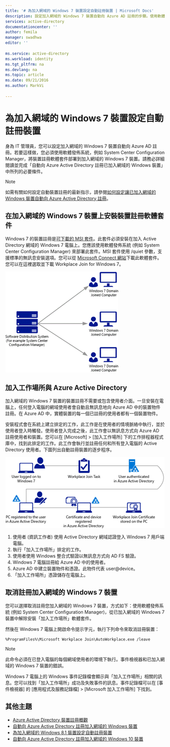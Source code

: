 ```yaml
---
title: '# 為加入網域的 Windows 7 裝置設定自動註冊裝置 | Microsoft Docs'
description: 設定加入網域的 Windows 7 裝置自動向 Azure AD 註冊的步驟。使用軟體發佈系統 (例如 System Center Configuration Manager) 將裝置註冊軟體套件部署到加入網域的 Windows 7 裝置的步驟。
services: active-directory
documentationcenter: ''
author: femila
manager: swadhwa
editor: ''

ms.service: active-directory
ms.workload: identity
ms.tgt_pltfrm: na
ms.devlang: na
ms.topic: article
ms.date: 09/21/2016
ms.author: MarkVi

---
```

# 為加入網域的 Windows 7 裝置設定自動註冊裝置
身為 IT 管理員，您可以設定加入網域的 Windows 7 裝置自動向 Azure AD 註冊。若要這樣做，您必須使用軟體發佈系統，例如 System Center Configuration Manager，將裝置註冊軟體套件部署到加入網域的 Windows 7 裝置。請務必詳細閱讀並完成「自動向 Azure Active Directory 註冊已加入網域的 Windows 裝置」中所列的必要條件。

> [!NOTE]
> 如需有關如何設定自動裝置註冊的最新指示，請參閱[如何設定讓已加入網域的 Windows 裝置自動向 Azure Active Directory 註冊](active-directory-conditional-access-automatic-device-registration-setup.md)。
> 
> 

## 在加入網域的 Windows 7 裝置上安裝裝置註冊軟體套件
Windows 7 的裝置註冊是[可下載的 MSI 套件](https://connect.microsoft.com/site1164)。此套件必須安裝在加入 Active Directory 網域的 Windows 7 電腦上。您應該使用軟體發佈系統 (例如 System Center Configuration Manager) 來部署此套件。MSI 套件使用 /quiet 參數，支援標準的無訊息安裝選項。您可以從 [Microsoft Connect 網站](https://connect.microsoft.com/site1164)下載此軟體套件。您可以在這裡選取並下載 Workplace Join for Windows 7。

![](./media/active-directory-conditional-access/device-registration-process-windows7.gif)

## 加入工作場所與 Azure Active Directory
加入網域的 Windows 7 裝置的裝置註冊不需要或包含使用者介面。一旦安裝在電腦上，任何登入電腦的網域使用者會自動且無訊息地向 Azure AD 中的裝置物件註冊。在 Azure AD 中，實體裝置的每一個已註冊的使用者都有一個裝置物件。

安裝程式會在系統上建立排定的工作，此工作是在使用者的情境脈絡中執行，並於使用者登入時觸發。使用者登入完成之後，此工作會以無訊息方式向 Azure AD 註冊使用者和裝置。您可以在 [Microsoft] > [加入工作場所] 下的工作排程器程式庫中，找到此排定的工作。此工作會執行並註冊任何和所有登入電腦的 Active Directory 使用者。下圖列出自動註冊裝置的逐步程序。

![](./media/active-directory-conditional-access/automatic-device-registration-windows7.png)

1. 使用者 (資訊工作者) 使用 Active Directory 網域認證登入 Windows 7 用戶端電腦。
2. 執行「加入工作場所」排定的工作。
3. 使用者使用 Windows 整合式驗證以無訊息方式向 AD FS 驗證。
4. Windows 7 電腦註冊給 Azure AD 中的使用者。
5. Azure AD 中建立裝置物件和憑證。此物件代表 user@device。
6. 「加入工作場所」憑證儲存在電腦上。

## 取消註冊加入網域的 Windows 7 裝置
您可以選擇取消註冊您加入網域的 Windows 7 裝置，方式如下：使用軟體發佈系統 (例如 System Center Configuration Manager)，從已加入網域的 Windows 7 裝置中解除安裝「加入工作場所」軟體套件。

然後在 Windows 7 電腦上開啟命令提示字元，執行下列命令來取消註冊裝置：

    %ProgramFiles%\Microsoft Workplace Join\AutoWorkplace.exe /leave

> [!NOTE]
> 此命令必須在已登入電腦的每個網域使用者的環境下執行。事件檢視器和已加入網域的 Windows 7 裝置的錯誤。
> 
> 

Windows 7 電腦上的 Windows 事件記錄檔會顯示與「加入工作場所」相關的訊息。您可以找到「加入工作場所」成功及失敗事件的訊息。事件記錄檔可以在 [事件檢視器] 的 [應用程式及服務記錄檔] > [Microsoft 加入工作場所] 下找到。

## 其他主題
* [Azure Active Directory 裝置註冊概觀](active-directory-conditional-access-device-registration-overview.md)
* [自動向 Azure Active Directory 註冊加入網域的 Windows 裝置](active-directory-conditional-access-automatic-device-registration.md)
* [為加入網域的 Windows 8.1 裝置設定自動註冊裝置](active-directory-conditional-access-automatic-device-registration-windows-8-1.md)
* [自動向 Azure Active Directory 註冊加入網域的 Windows 10 裝置](active-directory-azureadjoin-devices-group-policy.md)

<!---HONumber=AcomDC_0928_2016-->